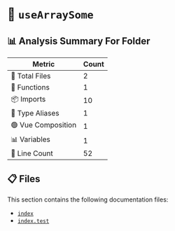 # 📁 `useArraySome`

## 📊 Analysis Summary For Folder

| Metric | Count |
|--------|-------|
| 📁 Total Files | 2 |
| 🔧 Functions | 1 |
| 📦 Imports | 10 |
| 📑 Type Aliases | 1 |
| 🟢 Vue Composition | 1 |
| 📊 Variables | 1 |
| 🔢 Line Count | 52 |


## 📋 Files

This section contains the following documentation files:

- [`index`](./index.md)
- [`index.test`](./index.test.md)